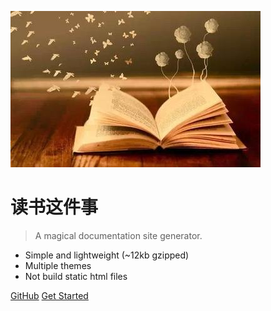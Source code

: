 ![logo](_media/pic.jpg)

# 读书这件事

> A magical documentation site generator.

* Simple and lightweight (~12kb gzipped)
* Multiple themes
* Not build static html files

[GitHub](https://github.com/guofei9987/reading/)
[Get Started](#/docs/4_外国历史/《大博弈》)

